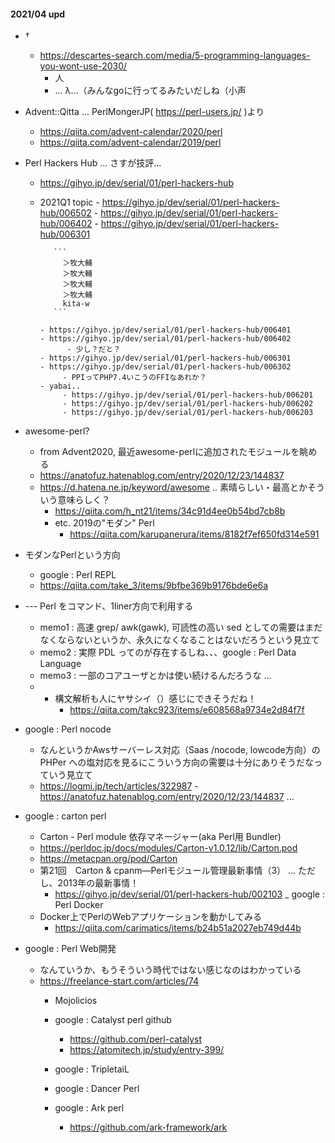 #### 2021/04 upd

- †
     - https://descartes-search.com/media/5-programming-languages-you-wont-use-2030/
         - 人
         - ... λ...（みんなgoに行ってるみたいだしね（小声

- Advent::Qitta ... PerlMongerJP( https://perl-users.jp/ )より
     - https://qiita.com/advent-calendar/2020/perl
     - https://qiita.com/advent-calendar/2019/perl
     

- Perl Hackers Hub ... さすが技評...
     - https://gihyo.jp/dev/serial/01/perl-hackers-hub
     - 2021Q1 topic
           - https://gihyo.jp/dev/serial/01/perl-hackers-hub/006502
           - https://gihyo.jp/dev/serial/01/perl-hackers-hub/006402
           - https://gihyo.jp/dev/serial/01/perl-hackers-hub/006301

              ```
                ＞牧大輔
                ＞牧大輔
                ＞牧大輔
                ＞牧大輔
                kita-w
              ```

           - https://gihyo.jp/dev/serial/01/perl-hackers-hub/006401
           - https://gihyo.jp/dev/serial/01/perl-hackers-hub/006402
                 - 少し？だと？
           - https://gihyo.jp/dev/serial/01/perl-hackers-hub/006301
           - https://gihyo.jp/dev/serial/01/perl-hackers-hub/006302
                - PPIってPHP7.4いこうのFFIなあれか？
           - yabai..
                - https://gihyo.jp/dev/serial/01/perl-hackers-hub/006201
                - https://gihyo.jp/dev/serial/01/perl-hackers-hub/006202
                - https://gihyo.jp/dev/serial/01/perl-hackers-hub/006203

- awesome-perl?
     - from Advent2020, 最近awesome-perlに追加されたモジュールを眺める
     - https://anatofuz.hatenablog.com/entry/2020/12/23/144837
     - https://d.hatena.ne.jp/keyword/awesome .. 素晴らしい・最高とかそういう意味らしく？
          - https://qiita.com/h_nt21/items/34c91d4ee0b54bd7cb8b
          - etc. 2019の"モダン" Perl
               - https://qiita.com/karupanerura/items/8182f7ef650fd314e591

- モダンなPerlという方向
     - google : Perl REPL
     - https://qiita.com/take_3/items/9bfbe369b9176bde6e6a
- --- Perl をコマンド、1liner方向で利用する
     - memo1 : 高速 grep/ awk(gawk), 可読性の高い sed としての需要はまだなくならないというか、永久になくなることはないだろうという見立て
     - memo2 : 実際 PDL ってのが存在するしね、、、google : Perl Data Language
     - memo3 : 一部のコアユーザとかは使い続けるんだろうな ... 
     - * 構文解析も人にヤサシイ（）感じにできそうだね！
           - https://qiita.com/takc923/items/e608568a9734e2d84f7f

- google : Perl nocode
     - なんというかAwsサーバーレス対応（Saas /nocode, lowcode方向）の PHPer への塩対応を見るにこういう方向の需要は十分にありそうだなっていう見立て
     - https://logmi.jp/tech/articles/322987
           - https://anatofuz.hatenablog.com/entry/2020/12/23/144837 ... 
- google : carton perl
     - Carton - Perl module 依存マネージャー(aka Perl用 Bundler)
     - https://perldoc.jp/docs/modules/Carton-v1.0.12/lib/Carton.pod
     - https://metacpan.org/pod/Carton
     - 第21回　Carton & cpanm―Perlモジュール管理最新事情（3）  ... ただし、2013年の最新事情！
          - https://gihyo.jp/dev/serial/01/perl-hackers-hub/002103
_ google : Perl Docker
     - Docker上でPerlのWebアプリケーションを動かしてみる
          - https://qiita.com/carimatics/items/b24b51a2027eb749d44b
- google : Perl Web開発
     - なんていうか、もうそういう時代ではない感じなのはわかっている
     - https://freelance-start.com/articles/74
          - Mojolicios
          - google : Catalyst perl github
               - https://github.com/perl-catalyst
               - https://atomitech.jp/study/entry-399/
          - google : TripletaiL
               
          - google : Dancer Perl
          - google : Ark perl
               - https://github.com/ark-framework/ark
          
     
     